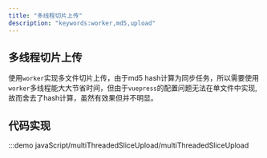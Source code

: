 ```yaml
---
title: "多线程切片上传"
description: "keywords:worker,md5,upload"
---
```

## 多线程切片上传
使用``worker``实现多文件切片上传，由于md5 hash计算为同步任务，所以需要使用``worker``多线程能大大节省时间，但由于``vuepress``的配置问题无法在单文件中实现,故而舍去了hash计算，虽然有效果但并不明显。

## 代码实现
:::demo javaScript/multiThreadedSliceUpload/multiThreadedSliceUpload